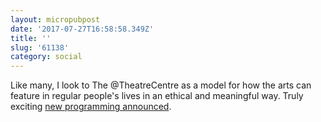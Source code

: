 ```yaml
---
layout: micropubpost
date: '2017-07-27T16:58:58.349Z'
title: ''
slug: '61138'
category: social
---
```

Like many, I look to The @TheatreCentre as a model for how the arts can feature in regular people&#39;s lives in an ethical and meaningful way. Truly exciting [new programming announced](http://theatrecentre.org/?p=10885).
